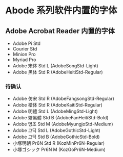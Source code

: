 # Abode 系列软件内置的字体

## Adobe Acrobat Reader 内置的字体

- Adobe Pi Std
- Courier Std
- Minion Pro
- Myriad Pro
- Adobe 宋体 Std L (AdobeSongStd-Light)
- Adobe 黑体 Std R (AdobeHeitiStd-Regular)

### 待确认

- Adobe 仿宋 Std R (AdobeFangsongStd-Regular)
- Adobe 楷体 Std R (AdobeKaitiStd-Regular)
- Adobe 明體 Std L (AdobeMingStd-Light)
- Adobe 繁黑體 Std B (AdobeFanHeitiStd-Bold)
- Adobe 명조 Std M (AdobeMyungjoStd-Medium)
- Adobe 고딕 Std L (AdobeGothicStd-Light)
- Adobe 고딕 Std B (AdobeGothicStd-Bold)
- 小塚明朝 Pr6N Std R (KozMinPr6N-Regular)
- 小塚ゴシック Pr6N M (KozGoPr6N-Medium)
